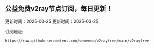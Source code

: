 ## 公益免费v2ray节点订阅，每日更新！
更新时间：2025-03-25
更新时间：2025-03-25

订阅地址:
```
https://raw.githubusercontent.com/somemoo/v2rayfree/main/v2rayfree
```

